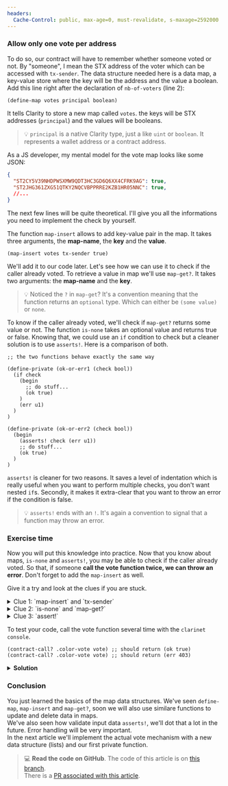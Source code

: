 ```yaml
---
headers:
  Cache-Control: public, max-age=0, must-revalidate, s-maxage=2592000
---
```


### Allow only one vote per address

To do so, our contract will have to remember whether someone voted or not. By "someone", I mean the STX address of the voter which can be accessed with `tx-sender`. The data structure needed here is a data map, a key-value store where the key will be the address and the value a boolean.  
Add this line right after the declaration of `nb-of-voters` (line 2):

```clarity
(define-map votes principal boolean)
```

It tells Clarity to store a new map called `votes`. the keys will be STX addresses (`principal`) and the values will be booleans.  

> :bulb: `principal` is a native Clarity type, just a like `uint` or `boolean`. It represents a wallet address or a contract address.

As a JS developer, my mental model for the vote map looks like some JSON:

```json
{
  "ST2CY5V39NHDPWSXMW9QDT3HC3GD6Q6XX4CFRK9AG": true,
  "ST2JHG361ZXG51QTKY2NQCVBPPRRE2KZB1HR05NNC": true,
  //...
}
```

The next few lines will be quite theoretical. I'll give you all the informations you need to implement the check by yourself.

The function `map-insert` allows to add key-value pair in the map. It takes three arguments, the **map-name**, the **key** and the **value**.
```clarity
(map-insert votes tx-sender true)
```

We'll add it to our code later. Let's see how we can use it to check if the caller already voted. To retrieve a value in map we'll use `map-get?`. It takes two arguments: the **map-name** and the **key**.

> :bulb: Noticed the `?` in `map-get`? It's a convention meaning that the function returns an `optional` type. Which can either be `(some value)` or `none`.

To know if the caller already voted, we'll check if `map-get?` returns some value or not. The function `is-none` takes an optional value and returns true or false. Knowing that, we could use an `if` condition to check but a cleaner solution is to use `asserts!`. Here is a comparison of both.

```clarity
;; the two functions behave exactly the same way

(define-private (ok-or-err1 (check bool))
  (if check
    (begin
      ;; do stuff...
      (ok true)
    )
    (err u1)
  )
)

(define-private (ok-or-err2 (check bool))
  (begin
    (asserts! check (err u1))
    ;; do stuff...
    (ok true)
  )
)
```

`asserts!` is cleaner for two reasons. It saves a level of indentation which is really useful when you want to perform multiple checks, you don't want nested `if`s. Secondly, it makes it extra-clear that you want to throw an error if the condition is false.

> :bulb: `asserts!` ends with an `!`. It's again a convention to signal that a function may throw an error.

### Exercise time

Now you will put this knowledge into practice. Now that you know about maps, `is-none` and `asserts!`, you may be able to check if the caller already voted. So that, if someone **call the vote function twice, we can throw an error**. Don't forget to add the `map-insert` as well.

Give it a try and look at the clues if you are stuck.

<details>
<summary>Clue 1: `map-insert` and `tx-sender`</summary>

So we want to insert the address of the caller in the `votes` map. We know that the address is stored in `tx-sender`. For now the value will simply be `true`.

```clarity
(map-insert votes tx-sender true)
```
</details>

<details>
<summary>Clue 2: `is-none` and `map-get?`</summary>

We've seen that we could retrieve a value in a map with `map-get?`. In order to allow someone to call the `vote` function, we can check that the value returned by `map-get?` is equal to none.

```clarity
(is-none (map-get? votes tx-sender))
```

It will return `true` or `false`.
</details>

<details>
<summary>Clue 3: `assert!`</summary>

The function `assert!` take two arguments: a boolean and an error. It does nothing if the boolean if true, otherwise it throws the error. So we can pass our previous `(is-none ...)```

```clarity
(asserts! (is-none (map-get? votes tx-sender)) (err u403))
```

The error is just an error code. I arbitrarily used `u403` because in HTTP it means "Forbidden". We'll talk more about error later.
</details>

To test your code, call the vote function several time with the `clarinet console`.
```clarity
(contract-call? .color-vote vote) ;; should return (ok true)
(contract-call? .color-vote vote) ;; should return (err 403)
```

<details>
<summary><b>Solution</b></summary>

Here is what you code should look like at the end of this article. If you didn't, you can now look at the clues to get more in depth explication.

```clarity
(define-data-var nb-of-voters uint u0)
(define-map votes principal bool)

(define-public (vote)
  (begin
    (asserts! (is-none (map-get? votes tx-sender)) (err u403))

    (map-insert votes tx-sender true)
    (ok (var-set nb-of-voters (+ (var-get nb-of-voters) u1)))
  )
)

(define-read-only (get-nb-of-voters) (var-get nb-of-voters))
```
</details>

### Conclusion

You just learned the basics of the map data structures. We've seen `define-map`, `map-insert` and `map-get?`, soon we will also use similare functions to update and delete data in maps.  
We've also seen how validate input data `asserts!`, we'll dot that a lot in the future. Error handling will be very important.  
In the next article we'll implement the actual vote mechanism with a new data structure (lists) and our first private function.

> 💻 **Read the code on GitHub**. The code of this article is on [this branch](https://github.com/hugocaillard/clarity-voting-tuto/tree/step-2).  
> There is a [PR associated with this article](https://github.com/hugocaillard/clarity-voting-tuto/pull/2).
